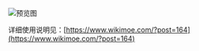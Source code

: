 ![预览图](https://images.gitee.com/uploads/images/2018/0711/184308_577173c1_1258290.jpeg "ISLAND_SAMPLE.jpg")

详细使用说明见：[https://www.wikimoe.com/?post=164](https://www.wikimoe.com/?post=164)